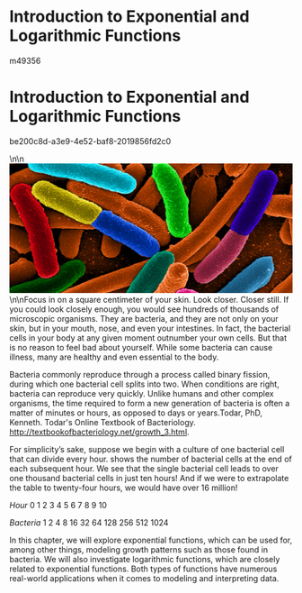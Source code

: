 Introduction to Exponential and Logarithmic Functions
=====================================================

  m49356
  
Introduction to Exponential and Logarithmic Functions
=====================================================

  
  be200c8d-a3e9-4e52-baf8-2019856fd2c0

\n\n![Electron micrograph of *E.Coli* bacteria (credit: “Mattosaurus,” Wikimedia Commons)](../../media/CNX_Precalc_Figure_04_00_001.jpg)\n\nFocus in on a square centimeter of your skin. Look closer. Closer still. If you could look closely enough, you would see hundreds of thousands of microscopic organisms. They are bacteria, and they are not only on your skin, but in your mouth, nose, and even your intestines. In fact, the bacterial cells in your body at any given moment outnumber your own cells. But that is no reason to feel bad about yourself. While some bacteria can cause illness, many are healthy and even essential to the body.

Bacteria commonly reproduce through a process called binary fission, during which one bacterial cell splits into two. When conditions are right, bacteria can reproduce very quickly. Unlike humans and other complex organisms, the time required to form a new generation of bacteria is often a matter of minutes or hours, as opposed to days or years.Todar, PhD, Kenneth. Todar's Online Textbook of Bacteriology. http://textbookofbacteriology.net/growth_3.html.

For simplicity’s sake, suppose we begin with a culture of one bacterial cell that can divide every hour.  shows the number of bacterial cells at the end of each subsequent hour. We see that the single bacterial cell leads to over one thousand bacterial cells in just ten hours! And if we were to extrapolate the table to twenty-four hours, we would have over 16 million!

*Hour*
0
1
2
3
4
5
6
7
8
9
10

*Bacteria*
1
2
4
8
16
32
64
128
256
512
1024

In this chapter, we will explore exponential functions, which can be used for, among other things, modeling growth patterns such as those found in bacteria. We will also investigate logarithmic functions, which are closely related to exponential functions. Both types of functions have numerous real-world applications when it comes to modeling and interpreting data.
